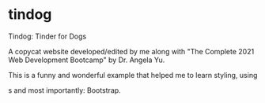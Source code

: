 # tindog
Tindog: Tinder for Dogs

A copycat website developed/edited by me along with "The Complete 2021 Web Development Bootcamp" by Dr. Angela Yu.

This is a funny and wonderful example that helped me to learn styling, using <div>s and most importantly: Bootstrap.
